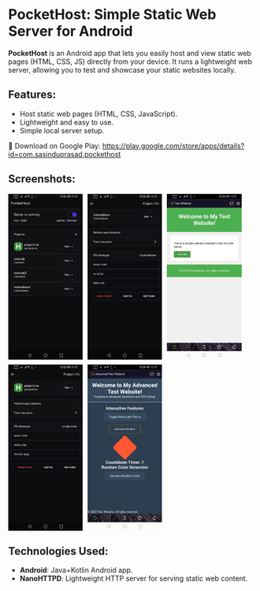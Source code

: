 # PocketHost: Simple Static Web Server for Android

**PocketHost** is an Android app that lets you easily host and view static web pages (HTML, CSS, JS) directly from your device. It runs a lightweight web server, allowing you to test and showcase your static websites locally.

## Features:
- Host static web pages (HTML, CSS, JavaScript).
- Lightweight and easy to use.
- Simple local server setup.

📲 Download on Google Play: https://play.google.com/store/apps/details?id=com.sasinduprasad.pockethost


## Screenshots:

<div style="display: flex; flex-wrap: wrap; gap: 10px;">
    <img src="assets/pockethost1.jpg" alt="App Screenshot" width="30%">
    <img src="assets/pockethost2.jpg" alt="App Screenshot" width="30%">
    <img src="assets/pockethost3.jpg" alt="App Screenshot" width="30%">
    <img src="assets/pockethost4.jpg" alt="App Screenshot" width="30%">
    <img src="assets/pockethost5.jpg" alt="App Screenshot" width="30%">
</div>

## Technologies Used:
- **Android**: Java+Kotlin Android app.
- **NanoHTTPD**: Lightweight HTTP server for serving static web content.
